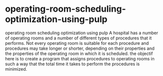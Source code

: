 # operating-room-scheduling-optimization-using-pulp
operating room scheduling optimization using pulp
A hospital has a number of operating rooms and a number of different types of procedures that it performs. Not every operating room is suitable for each procedure and procedures may take longer or shorter, depending on their properties and the properties of the operating room in which it is scheduled. the objectif here is to create a program that assigns procedures to operating rooms in such a way that the total time it takes to perform the procedures is minimized. 
